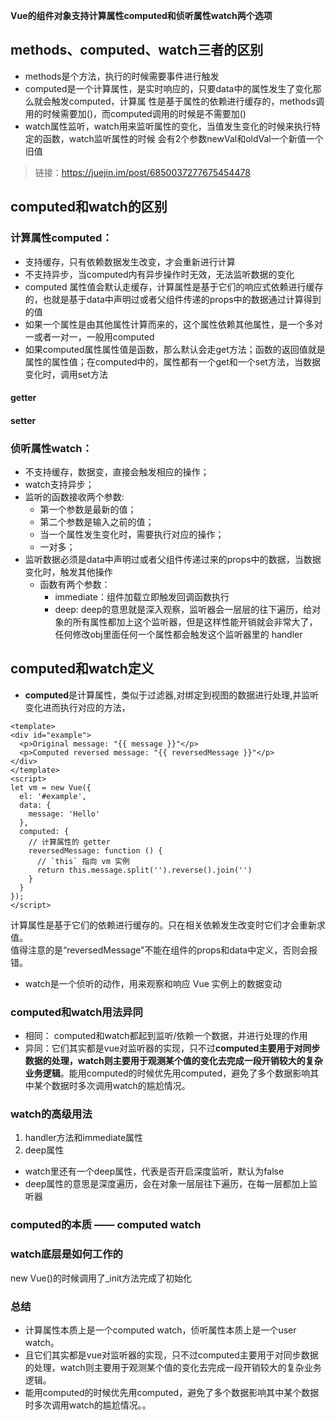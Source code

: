 **Vue的组件对象支持计算属性computed和侦听属性watch两个选项**

## methods、computed、watch三者的区别
+ methods是个方法，执行的时候需要事件进行触发
+ computed是一个计算属性，是实时响应的，只要data中的属性发生了变化那么就会触发computed，计算属 性是基于属性的依赖进行缓存的，methods调用的时候需要加()，而computed调用的时候是不需要加()
+ watch属性监听，watch用来监听属性的变化，当值发生变化的时候来执行特定的函数，watch监听属性的时候 会有2个参数newVal和oldVal一个新值一个旧值

>链接：https://juejin.im/post/6850037277675454478
## computed和watch的区别
### 计算属性computed：
+ 支持缓存，只有依赖数据发生改变，才会重新进行计算
+ 不支持异步，当computed内有异步操作时无效，无法监听数据的变化
+ computed 属性值会默认走缓存，计算属性是基于它们的响应式依赖进行缓存的，也就是基于data中声明过或者父组件传递的props中的数据通过计算得到的值
+ 如果一个属性是由其他属性计算而来的，这个属性依赖其他属性，是一个多对一或者一对一，一般用computed
+ 如果computed属性属性值是函数，那么默认会走get方法；函数的返回值就是属性的属性值；在computed中的，属性都有一个get和一个set方法，当数据变化时，调用set方法
#### getter
#### setter

### 侦听属性watch：

+ 不支持缓存，数据变，直接会触发相应的操作；
+ watch支持异步；
+ 监听的函数接收两个参数:
    + 第一个参数是最新的值；
    + 第二个参数是输入之前的值；
    + 当一个属性发生变化时，需要执行对应的操作；
    + 一对多；
+ 监听数据必须是data中声明过或者父组件传递过来的props中的数据，当数据变化时，触发其他操作
    + 函数有两个参数：
        + immediate：组件加载立即触发回调函数执行
        + deep: deep的意思就是深入观察，监听器会一层层的往下遍历，给对象的所有属性都加上这个监听器，但是这样性能开销就会非常大了，任何修改obj里面任何一个属性都会触发这个监听器里的 handler

## computed和watch定义
+  **computed**是计算属性，类似于过滤器,对绑定到视图的数据进行处理,并监听变化进而执行对应的方法，

```vue
<template>
<div id="example">
  <p>Original message: "{{ message }}"</p>
  <p>Computed reversed message: "{{ reversedMessage }}"</p>
</div>
</template>
<script>
let vm = new Vue({
  el: '#example',
  data: {
    message: 'Hello'
  },
  computed: {
    // 计算属性的 getter
    reversedMessage: function () {
      // `this` 指向 vm 实例
      return this.message.split('').reverse().join('')
    }
  }
});
</script>
```
计算属性是基于它们的依赖进行缓存的。只在相关依赖发生改变时它们才会重新求值。<br />
值得注意的是“reversedMessage”不能在组件的props和data中定义，否则会报错。

+ watch是一个侦听的动作，用来观察和响应 Vue 实例上的数据变动
### computed和watch用法异同

+ 相同： computed和watch都起到监听/依赖一个数据，并进行处理的作用
+ 异同：它们其实都是vue对监听器的实现，只不过**computed主要用于对同步数据的处理，watch则主要用于观测某个值的变化去完成一段开销较大的复杂业务逻辑**。能用computed的时候优先用computed，避免了多个数据影响其中某个数据时多次调用watch的尴尬情况。

### watch的高级用法
1. handler方法和immediate属性
2. deep属性
+ watch里还有一个deep属性，代表是否开启深度监听，默认为false
+ deep属性的意思是深度遍历，会在对象一层层往下遍历，在每一层都加上监听器
### computed的本质 —— computed watch
### watch底层是如何工作的
new Vue()的时候调用了_init方法完成了初始化
### 总结
+ 计算属性本质上是一个computed watch，侦听属性本质上是一个user watch。
+ 且它们其实都是vue对监听器的实现，只不过computed主要用于对同步数据的处理，watch则主要用于观测某个值的变化去完成一段开销较大的复杂业务逻辑。
+ 能用computed的时候优先用computed，避免了多个数据影响其中某个数据时多次调用watch的尴尬情况。。

